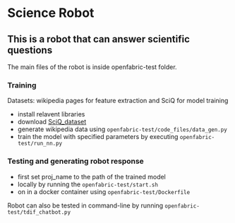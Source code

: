 # Science Robot

## This is a robot that can answer scientific questions
The main files of the robot is inside openfabric-test folder.

### Training
Datasets: wikipedia pages for feature extraction and SciQ for model training
- install relavent libraries
- download [SciQ_dataset](https://allenai.org/data/sciq)
- generate wikipedia data using `openfabric-test/code_files/data_gen.py`
- train the model with specified parameters by executing `openfabric-test/run_nn.py`

### Testing and generating robot response
- first set proj_name to the path of the trained model
- locally by running the `openfabric-test/start.sh` 
- on in a docker container using `openfabric-test/Dockerfile` 

Robot can also be tested in command-line by running `openfabric-test/tdif_chatbot.py` 